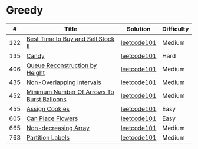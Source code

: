 # Greedy

| # | Title  | Solution | Difficulty |
|---| -----  | -------- | ---------- |
|122|[Best Time to Buy and Sell Stock II](https://leetcode-cn.com/problems/best-time-to-buy-and-sell-stock-ii/)|[leetcode101](./best_time_to_buy_and_sell_stock_2)|Medium|
|135|[Candy](https://leetcode-cn.com/problems/candy/)|[leetcode101](./candy)|Hard|
|406|[Queue Reconstruction by Height](https://leetcode-cn.com/problems/queue-reconstruction-by-height/)|[leetcode101](./queue_reconstruction_by_height)|Medium|
|435|[Non-Overlapping Intervals](https://leetcode-cn.com/problems/non-overlapping-intervals/)|[leetcode101](./non_overlapping_intervals)|Medium|
|452|[Minimum Number Of Arrows To Burst Balloons](https://leetcode-cn.com/problems/minimum-number-of-arrows-to-burst-balloons/)|[leetcode101](./minimum_number_of_arrows_to_burst_balloons)|Medium|
|455|[Assign Cookies](https://leetcode-cn.com/problems/assign-cookies/)|[leetcode101](./assign_cookies)|Easy|
|605|[Can Place Flowers](https://leetcode-cn.com/problems/can-place-flowers/)|[leetcode101](./can_place_flowers)|Easy|
|665|[Non-decreasing Array](https://leetcode-cn.com/problems/non-decreasing-array/)|[leetcode101](./non_descreasing_array)|Medium|
|763|[Partition Labels](https://leetcode-cn.com/problems/partition-labels/)|[leetcode101](./partition_labels)|Medium|